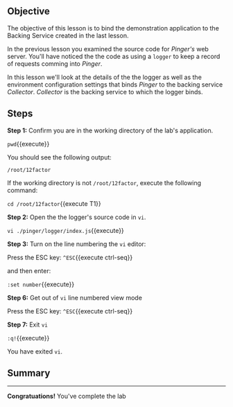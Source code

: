 ## Objective
The objective of this lesson is to bind the demonstration application to the Backing Service created in the last lesson.

In the previous lesson you examined the source code for *Pinger's* web server. You'll have noticed the the code as using a `logger` to keep a record of requests comming into *Pinger*.

In this lesson we'll look at the details of the the logger as well as the environment configuration settings that binds *Pinger* to the backing service *Collector*. *Collector* is the backing service to which the logger binds.


## Steps

**Step 1:** Confirm you are in the working directory of the lab's application.

`pwd`{{execute}}

You should see the following output:

`/root/12factor`

If the working directory is not `/root/12factor`, execute the following command:

`cd /root/12factor`{{execute T1}}

**Step 2:** Open the the logger's source code in `vi`.

`vi ./pinger/logger/index.js`{{execute}}

**Step 3:** Turn on the line numbering the `vi` editor:

Press the ESC key: `^ESC`{{execute ctrl-seq}}

and then enter:

`:set number`{{execute}}

**Step 6:** Get out of `vi` line numbered view mode

Press the ESC key: `^ESC`{{execute ctrl-seq}}

**Step 7:** Exit `vi`

`:q!`{{execute}}

You have exited `vi`.

## Summary

---

**Congratuations!** You've complete the lab




